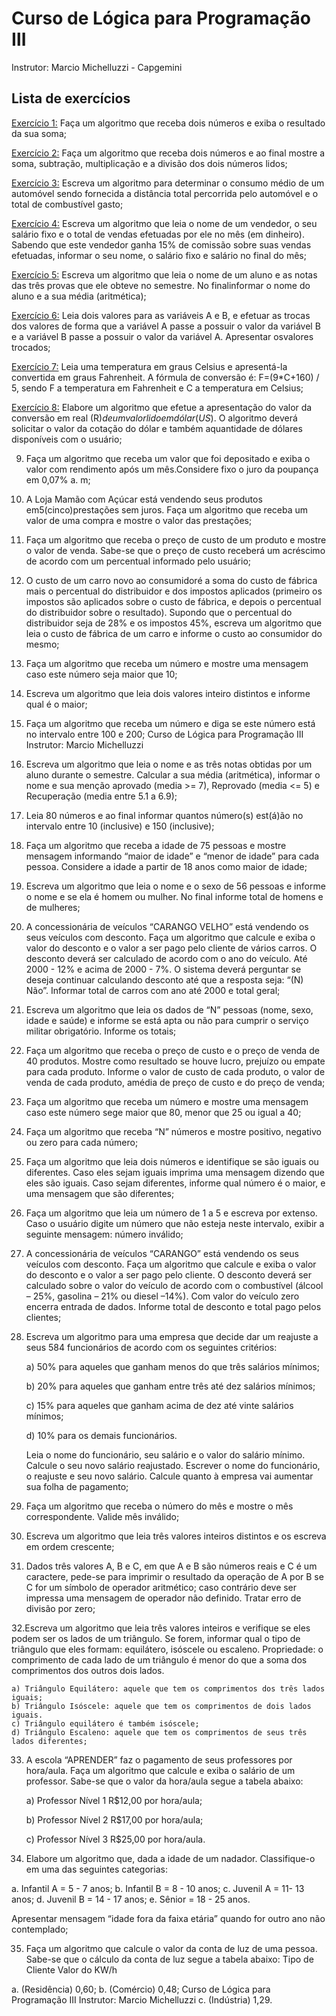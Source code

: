 # Curso de Lógica para Programação Ⅲ

Instrutor: Marcio Michelluzzi - Capgemini

## Lista de exercícios

[Exercício 1:](https://github.com/kennedyvitorino/ExerciciosResolvidos_Capgemini_Java/blob/master/Exercicio1/app/src/main/java/exercicio1/Program.java) Faça um algoritmo que receba dois números e exiba o resultado da sua soma;

[Exercício 2:](https://github.com/kennedyvitorino/ExerciciosResolvidos_Capgemini_Java/blob/master/Exercicio2/app/src/main/java/exercicio2/Program.java) Faça um algoritmo que receba dois números e ao final mostre a soma, subtração, multiplicação e a divisão dos dois números lidos;

[Exercício 3:](https://github.com/kennedyvitorino/ExerciciosResolvidos_Capgemini_Java/blob/master/Exercicio3/app/src/main/java/exercicio3/Program.java) Escreva um algoritmo para determinar o consumo médio de um automóvel sendo fornecida a distância total percorrida pelo automóvel e o total de combustível gasto;

[Exercício 4:](https://github.com/kennedyvitorino/ExerciciosResolvidos_Capgemini_Java/blob/master/Exercicio4/app/src/main/java/exercicio4/Program.java) Escreva um algoritmo que leia o nome de um vendedor, o seu salário fixo e o total de vendas efetuadas por ele no mês (em dinheiro). Sabendo que este vendedor ganha 15% de comissão sobre suas vendas efetuadas, informar o seu nome, o salário fixo e salário no final do mês;

[Exercício 5:](https://github.com/kennedyvitorino/ExerciciosResolvidos_Capgemini_Java/blob/master/Exercicio5/app/src/main/java/exercicio5/Program.java) Escreva um algoritmo que leia o nome de um aluno e as notas das três provas que ele obteve no semestre. No finalinformar o nome do aluno e a sua média (aritmética);

[Exercício 6:](https://github.com/kennedyvitorino/ExerciciosResolvidos_Capgemini_Java/blob/master/Exercicio6/app/src/main/java/exercicio6/Program.java) Leia dois valores para as variáveis A e B, e efetuar as trocas dos valores de forma que a variável A passe a possuir o valor da variável B e a variável B passe a possuir o valor da variável A. Apresentar osvalores trocados;

[Exercício 7:](https://github.com/kennedyvitorino/ExerciciosResolvidos_Capgemini_Java/blob/master/Exercicio7/app/src/main/java/exercicio7/Program.java) Leia uma temperatura em graus Celsius e apresentá-la convertida em graus Fahrenheit. A fórmula de conversão é: F=(9*C+160) / 5, sendo F a temperatura em Fahrenheit e C a temperatura em Celsius;

[Exercício 8:](https://github.com/kennedyvitorino/ExerciciosResolvidos_Capgemini_Java/blob/master/Exercicio8/app/src/main/java/exercicio8/Program.java) Elabore um algoritmo que efetue a apresentação do valor da conversão em real (R$) de um valor lido em dólar (US$). O algoritmo deverá solicitar o valor da cotação do dólar e também aquantidade de dólares disponíveis com o usuário;

9. Faça um algoritmo que receba um valor que foi depositado e exiba o valor com rendimento após um mês.Considere fixo o juro da poupança em 0,07% a. m;

10. A Loja Mamão com Açúcar está vendendo seus produtos em5(cinco)prestações sem juros. Faça um algoritmo que receba um valor de uma compra e mostre o valor das prestações;

11. Faça um algoritmo que receba o preço de custo de um produto e mostre o valor de venda. Sabe-se que o preço de custo receberá um acréscimo de acordo com um percentual informado pelo usuário;

12. O custo de um carro novo ao consumidoré a soma do custo de fábrica mais o percentual do distribuidor e dos impostos aplicados (primeiro os impostos são aplicados sobre o custo de fábrica, e depois o percentual do distribuidor sobre o resultado). Supondo que o percentual do distribuidor seja de 28% e os impostos 45%, escreva um algoritmo que leia o custo de fábrica de um carro e informe o custo ao consumidor do mesmo;

13. Faça um algoritmo que receba um número e mostre uma mensagem caso este número seja maior que 10;

14. Escreva um algoritmo que leia dois valores inteiro distintos e informe qual é o maior;

15. Faça um algoritmo que receba um número e diga se este número está no intervalo entre 100 e 200;
Curso de Lógica para Programação III
Instrutor: Marcio Michelluzzi

16. Escreva um algoritmo que leia o nome e as três notas obtidas por um aluno durante o semestre. Calcular a sua média (aritmética), informar o nome e sua menção aprovado (media >= 7), Reprovado (media <= 5) e Recuperação (media entre 5.1 a 6.9);

17. Leia 80 números e ao final informar quantos número(s) est(á)ão no intervalo entre 10 (inclusive) e 150 (inclusive);

18. Faça um algoritmo que receba a idade de 75 pessoas e mostre mensagem informando “maior de idade” e “menor de idade” para cada pessoa. Considere a idade a partir de 18 anos como maior de idade;

19. Escreva um algoritmo que leia o nome e o sexo de 56 pessoas e informe o nome e se ela é homem ou mulher. No final informe total de homens e de mulheres;

20. A concessionária de veículos “CARANGO VELHO” está vendendo os seus veículos com desconto. Faça um algoritmo que calcule e exiba o valor do desconto e o valor a ser pago pelo cliente de vários carros. O desconto deverá ser calculado de acordo com o ano do veículo. Até 2000 - 12% e acima de 2000 - 7%. O sistema deverá perguntar se deseja continuar calculando desconto até que a resposta seja: “(N) Não”. Informar total de carros com ano até 2000 e total geral;

21. Escreva um algoritmo que leia os dados de “N” pessoas (nome, sexo, idade e saúde) e informe se está apta ou não para cumprir o serviço militar obrigatório. Informe os totais;

22. Faça um algoritmo que receba o preço de custo e o preço de venda de 40 produtos. Mostre como resultado se houve lucro, prejuízo ou empate para cada produto. Informe o valor de custo de cada produto, o valor de venda de cada produto, amédia de preço de custo e do preço de venda;

23. Faça um algoritmo que receba um número e mostre uma mensagem caso este número sege maior que 80, menor que 25 ou igual a 40;

24. Faça um algoritmo que receba “N” números e mostre positivo, negativo ou zero para cada número;

25. Faça um algoritmo que leia dois números e identifique se são iguais ou diferentes. Caso eles sejam iguais imprima uma mensagem dizendo que eles são iguais. Caso sejam diferentes, informe qual número é o maior, e uma mensagem que são diferentes;

26. Faça um algoritmo que leia um número de 1 a 5 e escreva por extenso. Caso o usuário digite um número que não esteja neste intervalo, exibir a seguinte mensagem: número inválido;

27. A concessionária de veículos “CARANGO” está vendendo os seus veículos com desconto. Faça um algoritmo que calcule e exiba o valor do desconto e o valor a ser pago pelo cliente. O desconto deverá ser calculado sobre o valor do veículo de acordo com o combustível (álcool – 25%, gasolina – 21% ou diesel –14%). Com valor do veículo zero encerra entrada de dados. Informe total de desconto e total pago pelos clientes;

28. Escreva um algoritmo para uma empresa que decide dar um reajuste a seus 584 funcionários de acordo com os seguintes critérios:

    a) 50% para aqueles que ganham menos do que três salários mínimos;

    b) 20% para aqueles que ganham entre três até dez salários mínimos;

    c) 15% para aqueles que ganham acima de dez até vinte salários mínimos;

    d) 10% para os demais funcionários.

    Leia o nome do funcionário, seu salário e o valor do salário mínimo. Calcule o seu novo salário reajustado. Escrever o nome do funcionário, o reajuste e seu novo salário. Calcule quanto à empresa vai aumentar sua folha de pagamento;

29. Faça um algoritmo que receba o número do mês e mostre o mês correspondente. Valide mês inválido;

30. Escreva um algoritmo que leia três valores inteiros distintos e os escreva em ordem crescente;

31. Dados três valores A, B e C, em que A e B são números reais e C é um caractere, pede-se para imprimir o resultado da operação de A por B se C for um símbolo de operador aritmético; caso contrário deve ser impressa uma mensagem de operador não definido. Tratar erro de divisão por zero;

32.Escreva um algoritmo que leia três valores inteiros e verifique se eles podem ser os lados de um triângulo. Se forem, informar qual o tipo de triângulo que eles formam: equilátero, isóscele ou escaleno. Propriedade: o comprimento de cada lado de um triângulo é menor do que a soma dos comprimentos dos outros dois lados.

    a) Triângulo Equilátero: aquele que tem os comprimentos dos três lados iguais;
    b) Triângulo Isóscele: aquele que tem os comprimentos de dois lados iguais.
    c) Triângulo equilátero é também isóscele;
    d) Triângulo Escaleno: aquele que tem os comprimentos de seus três lados diferentes;

33. A escola “APRENDER” faz o pagamento de seus professores por hora/aula. Faça um algoritmo que calcule e exiba o salário de um professor. Sabe-se que o valor da hora/aula segue a tabela abaixo:

    a) Professor Nível 1 R$12,00 por hora/aula;

    b) Professor Nível 2 R$17,00 por hora/aula;

    c) Professor Nível 3 R$25,00 por hora/aula.

34. Elabore um algoritmo que, dada a idade de um nadador. Classifique-o em uma das seguintes categorias:

a. Infantil A = 5 - 7 anos;
b. Infantil B = 8 - 10 anos;
c. Juvenil A = 11- 13 anos;
d. Juvenil B = 14 - 17 anos;
e. Sênior = 18 - 25 anos.

Apresentar mensagem “idade fora da faixa etária” quando for outro ano não contemplado;

35. Faça um algoritmo que calcule o valor da conta de luz de uma pessoa. Sabe-se que o cálculo da conta de luz segue a tabela abaixo:
Tipo de Cliente Valor do KW/h

a. (Residência) 0,60;
b. (Comércio) 0,48;
Curso de Lógica para Programação III
Instrutor: Marcio Michelluzzi
c. (Indústria) 1,29.
